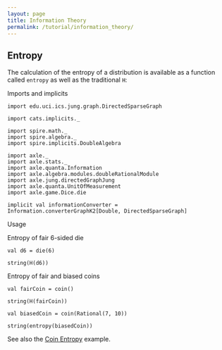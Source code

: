 ```yaml
---
layout: page
title: Information Theory
permalink: /tutorial/information_theory/
---
```


## Entropy

The calculation of the entropy of a distribution is available as a function called `entropy`
as well as the traditional `H`:

Imports and implicits

```tut:book:silent
import edu.uci.ics.jung.graph.DirectedSparseGraph

import cats.implicits._

import spire.math._
import spire.algebra._
import spire.implicits.DoubleAlgebra

import axle._
import axle.stats._
import axle.quanta.Information
import axle.algebra.modules.doubleRationalModule
import axle.jung.directedGraphJung
import axle.quanta.UnitOfMeasurement
import axle.game.Dice.die

implicit val informationConverter = Information.converterGraphK2[Double, DirectedSparseGraph]
```

Usage

Entropy of fair 6-sided die

```tut:book
val d6 = die(6)

string(H(d6))
```

Entropy of fair and biased coins

```tut:book
val fairCoin = coin()

string(H(fairCoin))

val biasedCoin = coin(Rational(7, 10))

string(entropy(biasedCoin))
```

See also the [Coin Entropy](/tutorial/entropy_biased_coin/) example.
